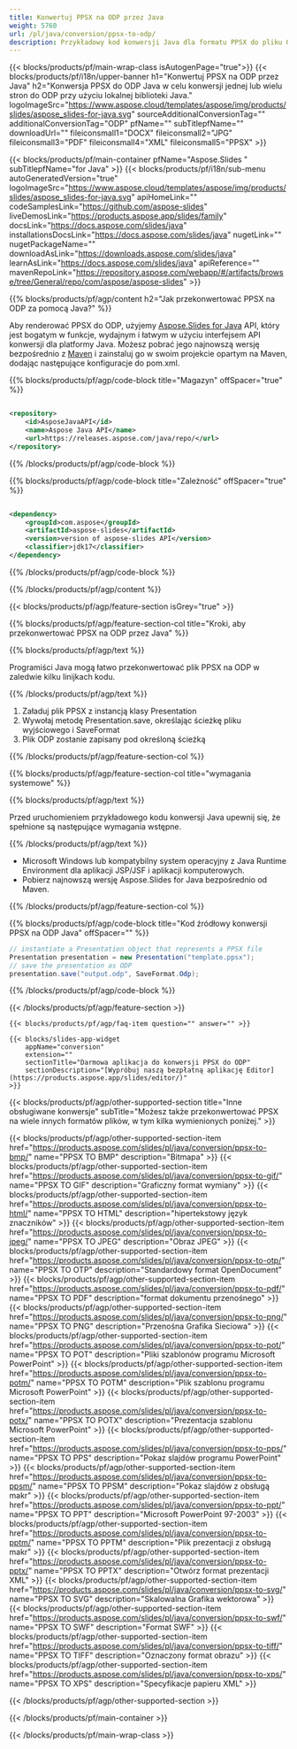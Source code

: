 ```yaml
---
title: Konwertuj PPSX na ODP przez Java
weight: 5760
url: /pl/java/conversion/ppsx-to-odp/ 
description: Przykładowy kod konwersji Java dla formatu PPSX do pliku ODP. Użyj tego przykładowego kodu, aby wyeksportować prezentacje PowerPoint i OpenOffice do ODP w dowolnej aplikacji internetowej lub aplikacji opartej na Javie.
---
```


{{< blocks/products/pf/main-wrap-class isAutogenPage="true">}}
{{< blocks/products/pf/i18n/upper-banner h1="Konwertuj PPSX na ODP przez Java" h2="Konwersja PPSX do ODP Java w celu konwersji jednej lub wielu stron do ODP przy użyciu lokalnej biblioteki Java." logoImageSrc="https://www.aspose.cloud/templates/aspose/img/products/slides/aspose_slides-for-java.svg" sourceAdditionalConversionTag="" additionalConversionTag="ODP" pfName="" subTitlepfName="" downloadUrl="" fileiconsmall1="DOCX" fileiconsmall2="JPG" fileiconsmall3="PDF" fileiconsmall4="XML" fileiconsmall5="PPSX" >}}

{{< blocks/products/pf/main-container pfName="Aspose.Slides " subTitlepfName="for Java" >}}
{{< blocks/products/pf/i18n/sub-menu autoGeneratedVersion="true" logoImageSrc="https://www.aspose.cloud/templates/aspose/img/products/slides/aspose_slides-for-java.svg" apiHomeLink="" codeSamplesLink="https://github.com/aspose-slides" liveDemosLink="https://products.aspose.app/slides/family" docsLink="https://docs.aspose.com/slides/java" installationsDocsLink="https://docs.aspose.com/slides/java" nugetLink="" nugetPackageName="" downloadAsLink="https://downloads.aspose.com/slides/java" learnAsLink="https://docs.aspose.com/slides/java" apiReference="" mavenRepoLink="https://repository.aspose.com/webapp/#/artifacts/browse/tree/General/repo/com/aspose/aspose-slides" >}}

{{% blocks/products/pf/agp/content h2="Jak przekonwertować PPSX na ODP za pomocą Java?" %}}

 Aby renderować PPSX do ODP, użyjemy
 [Aspose.Slides for Java](https://products.aspose.com/slides/pl/java)
 API, który jest bogatym w funkcje, wydajnym i łatwym w użyciu interfejsem API konwersji dla platformy Java. Możesz pobrać jego najnowszą wersję bezpośrednio z
 [Maven](https://repository.aspose.com/webapp/#/artifacts/browse/tree/General/repo/com/aspose/aspose-slides)
 i zainstaluj go w swoim projekcie opartym na Maven, dodając następujące konfiguracje do pom.xml.

{{% blocks/products/pf/agp/code-block title="Magazyn" offSpacer="true" %}}

```xml

<repository>
    <id>AsposeJavaAPI</id>
    <name>Aspose Java API</name>
    <url>https://releases.aspose.com/java/repo/</url>
</repository>

```

{{% /blocks/products/pf/agp/code-block %}}

{{% blocks/products/pf/agp/code-block title="Zależność" offSpacer="true" %}}

```xml

<dependency>
    <groupId>com.aspose</groupId>
    <artifactId>aspose-slides</artifactId>
    <version>version of aspose-slides API</version>
    <classifier>jdk17</classifier>
</dependency>
```

{{% /blocks/products/pf/agp/code-block %}}

{{% /blocks/products/pf/agp/content %}}

{{< blocks/products/pf/agp/feature-section isGrey="true" >}}

{{% blocks/products/pf/agp/feature-section-col title="Kroki, aby przekonwertować PPSX na ODP przez Java" %}}

{{% blocks/products/pf/agp/text %}}

 Programiści Java mogą łatwo przekonwertować plik PPSX na ODP w zaledwie kilku linijkach kodu.

{{% /blocks/products/pf/agp/text %}}

1. Załaduj plik PPSX z instancją klasy Presentation
1. Wywołaj metodę Presentation.save, określając ścieżkę pliku wyjściowego i SaveFormat
1. Plik ODP zostanie zapisany pod określoną ścieżką

{{% /blocks/products/pf/agp/feature-section-col %}}

{{% blocks/products/pf/agp/feature-section-col title="wymagania systemowe" %}}

{{% blocks/products/pf/agp/text %}}

 Przed uruchomieniem przykładowego kodu konwersji Java upewnij się, że spełnione są następujące wymagania wstępne.

{{% /blocks/products/pf/agp/text %}}

- Microsoft Windows lub kompatybilny system operacyjny z Java Runtime Environment dla aplikacji JSP/JSF i aplikacji komputerowych.
- Pobierz najnowszą wersję Aspose.Slides for Java bezpośrednio od Maven.

{{% /blocks/products/pf/agp/feature-section-col %}}

{{% blocks/products/pf/agp/code-block title="Kod źródłowy konwersji PPSX na ODP Java" offSpacer="" %}}

```cs
// instantiate a Presentation object that represents a PPSX file
Presentation presentation = new Presentation("template.ppsx");
// save the presentation as ODP
presentation.save("output.odp", SaveFormat.Odp);   

```

{{% /blocks/products/pf/agp/code-block %}}

{{< /blocks/products/pf/agp/feature-section >}}

    {{< blocks/products/pf/agp/faq-item question="" answer="" >}}
 

<!-- aboutfile Starts -->

<!-- aboutfile Ends -->

    {{< blocks/slides-app-widget 
        appName="conversion"
        extension=""
        sectionTitle="Darmowa aplikacja do konwersji PPSX do ODP" 
        sectionDescription="[Wypróbuj naszą bezpłatną aplikację Editor](https://products.aspose.app/slides/editor/)" 
    >}}
    
{{< blocks/products/pf/agp/other-supported-section title="Inne obsługiwane konwersje" subTitle="Możesz także przekonwertować PPSX na wiele innych formatów plików, w tym kilka wymienionych poniżej." >}}

{{< blocks/products/pf/agp/other-supported-section-item href="https://products.aspose.com/slides/pl/java/conversion/ppsx-to-bmp/" name="PPSX TO BMP" description="Bitmapa" >}}
{{< blocks/products/pf/agp/other-supported-section-item href="https://products.aspose.com/slides/pl/java/conversion/ppsx-to-gif/" name="PPSX TO GIF" description="Graficzny format wymiany" >}}
{{< blocks/products/pf/agp/other-supported-section-item href="https://products.aspose.com/slides/pl/java/conversion/ppsx-to-html/" name="PPSX TO HTML" description="hipertekstowy język znaczników" >}}
{{< blocks/products/pf/agp/other-supported-section-item href="https://products.aspose.com/slides/pl/java/conversion/ppsx-to-jpeg/" name="PPSX TO JPEG" description="Obraz JPEG" >}}
{{< blocks/products/pf/agp/other-supported-section-item href="https://products.aspose.com/slides/pl/java/conversion/ppsx-to-otp/" name="PPSX TO OTP" description="Standardowy format OpenDocument" >}}
{{< blocks/products/pf/agp/other-supported-section-item href="https://products.aspose.com/slides/pl/java/conversion/ppsx-to-pdf/" name="PPSX TO PDF" description="format dokumentu przenośnego" >}}
{{< blocks/products/pf/agp/other-supported-section-item href="https://products.aspose.com/slides/pl/java/conversion/ppsx-to-png/" name="PPSX TO PNG" description="Przenośna Grafika Sieciowa" >}}
{{< blocks/products/pf/agp/other-supported-section-item href="https://products.aspose.com/slides/pl/java/conversion/ppsx-to-pot/" name="PPSX TO POT" description="Pliki szablonów programu Microsoft PowerPoint" >}}
{{< blocks/products/pf/agp/other-supported-section-item href="https://products.aspose.com/slides/pl/java/conversion/ppsx-to-potm/" name="PPSX TO POTM" description="Plik szablonu programu Microsoft PowerPoint" >}}
{{< blocks/products/pf/agp/other-supported-section-item href="https://products.aspose.com/slides/pl/java/conversion/ppsx-to-potx/" name="PPSX TO POTX" description="Prezentacja szablonu Microsoft PowerPoint" >}}
{{< blocks/products/pf/agp/other-supported-section-item href="https://products.aspose.com/slides/pl/java/conversion/ppsx-to-pps/" name="PPSX TO PPS" description="Pokaz slajdów programu PowerPoint" >}}
{{< blocks/products/pf/agp/other-supported-section-item href="https://products.aspose.com/slides/pl/java/conversion/ppsx-to-ppsm/" name="PPSX TO PPSM" description="Pokaz slajdów z obsługą makr" >}}
{{< blocks/products/pf/agp/other-supported-section-item href="https://products.aspose.com/slides/pl/java/conversion/ppsx-to-ppt/" name="PPSX TO PPT" description="Microsoft PowerPoint 97-2003" >}}
{{< blocks/products/pf/agp/other-supported-section-item href="https://products.aspose.com/slides/pl/java/conversion/ppsx-to-pptm/" name="PPSX TO PPTM" description="Plik prezentacji z obsługą makr" >}}
{{< blocks/products/pf/agp/other-supported-section-item href="https://products.aspose.com/slides/pl/java/conversion/ppsx-to-pptx/" name="PPSX TO PPTX" description="Otwórz format prezentacji XML" >}}
{{< blocks/products/pf/agp/other-supported-section-item href="https://products.aspose.com/slides/pl/java/conversion/ppsx-to-svg/" name="PPSX TO SVG" description="Skalowalna Grafika wektorowa" >}}
{{< blocks/products/pf/agp/other-supported-section-item href="https://products.aspose.com/slides/pl/java/conversion/ppsx-to-swf/" name="PPSX TO SWF" description="Format SWF" >}}
{{< blocks/products/pf/agp/other-supported-section-item href="https://products.aspose.com/slides/pl/java/conversion/ppsx-to-tiff/" name="PPSX TO TIFF" description="Oznaczony format obrazu" >}}
{{< blocks/products/pf/agp/other-supported-section-item href="https://products.aspose.com/slides/pl/java/conversion/ppsx-to-xps/" name="PPSX TO XPS" description="Specyfikacje papieru XML" >}}

{{< /blocks/products/pf/agp/other-supported-section >}}

{{< /blocks/products/pf/main-container >}}
    
{{< /blocks/products/pf/main-wrap-class >}}